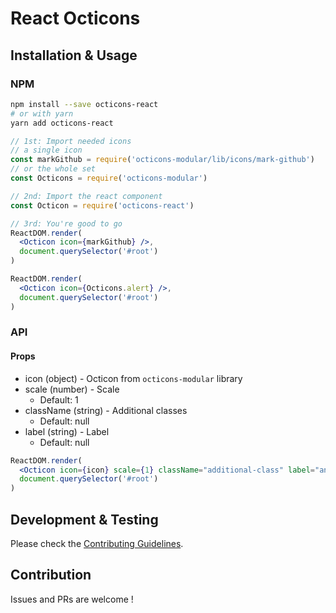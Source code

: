 # React Octicons
## Installation & Usage
### NPM
```bash
npm install --save octicons-react
# or with yarn
yarn add octicons-react
```

```jsx
// 1st: Import needed icons
// a single icon
const markGithub = require('octicons-modular/lib/icons/mark-github')
// or the whole set
const Octicons = require('octicons-modular')

// 2nd: Import the react component
const Octicon = require('octicons-react')

// 3rd: You're good to go
ReactDOM.render(
  <Octicon icon={markGithub} />,
  document.querySelector('#root')
)

ReactDOM.render(
  <Octicon icon={Octicons.alert} />,
  document.querySelector('#root')
)

```

### API
#### Props

+ icon (object) - Octicon from `octicons-modular` library
+ scale (number) - Scale
    + Default: 1
+ className (string) - Additional classes
    + Default: null
+ label (string) - Label
    + Default: null

```jsx
ReactDOM.render(
  <Octicon icon={icon} scale={1} className="additional-class" label="another label" />,
  document.querySelector('#root')
)
```

## Development & Testing
Please check the [Contributing Guidelines](https://github.com/hiendv/octicons-modular/blob/master/CONTRIBUTING.md).

## Contribution
Issues and PRs are welcome !
